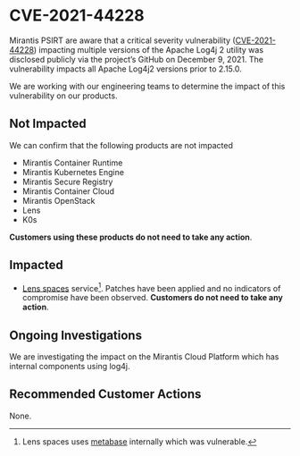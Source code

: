 # CVE-2021-44228
 
Mirantis PSIRT are aware that a critical severity vulnerability ([CVE-2021-44228](https://nvd.nist.gov/vuln/detail/CVE-2021-44228)) impacting multiple versions of the Apache Log4j 2 utility was disclosed publicly via the project’s GitHub on December 9, 2021. The vulnerability impacts all Apache Log4j2 versions prior to 2.15.0.   
 
We are working with our engineering teams to determine the impact of this vulnerability on our products.

## Not Impacted

We can confirm that the following products are not impacted
 
* Mirantis Container Runtime
* Mirantis Kubernetes Engine
* Mirantis Secure Registry
* Mirantis Container Cloud
* Mirantis OpenStack
* Lens
* K0s

**Customers using these products do not need to take any action**.

## Impacted

* [Lens spaces](https://k8slens.dev/spaces.html) service[^1]. Patches have been applied and no indicators of compromise have been observed.  **Customers do not need to take any action**.

[^1]: Lens spaces uses [metabase](https://www.metabase.com/) internally which was vulnerable. 

## Ongoing Investigations
 
We are investigating the impact on the Mirantis Cloud Platform which has internal components using log4j. 
 
## Recommended Customer Actions

None.
